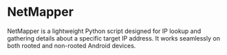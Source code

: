 # NetMapper
NetMapper is a lightweight Python script designed for IP lookup and gathering details about a specific target IP address. It works seamlessly on both rooted and non-rooted Android devices.

